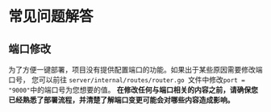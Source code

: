 # 常见问题解答

## 端口修改
为了方便一键部署，项目没有提供配置端口的功能。如果出于某些原因需要修改端口号，
您可以前往 `server/internal/routes/router.go `文件中修改`port = "9000"`中的端口号为您想要的值。
**在修改任何与端口相关的内容之前，请确保您已经熟悉了部署流程，并清楚了解端口变更可能会对哪些内容造成影响。**